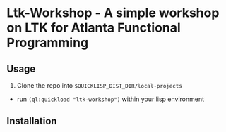 # Ltk-Workshop - A simple workshop on LTK for Atlanta Functional Programming

## Usage

1. Clone the repo into `$QUICKLISP_DIST_DIR/local-projects`
* run `(ql:quickload "ltk-workshop")` within your lisp environment

## Installation
